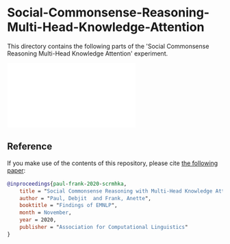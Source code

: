 # Social-Commonsense-Reasoning-Multi-Head-Knowledge-Attention

This directory contains the following parts of the 'Social Commonsense Reasoning Multi-Head Knowledge Attention' experiment. 

![Multi-Head-Knowledge-Attention](model_emnlp.pdf)

## Reference

If you make use of the contents of this repository, please cite [the following paper](https://www.aclweb.org/anthology/N19-1368):

```bib
@inproceedings{paul-frank-2020-scrmhka,
    title = "Social Commonsense Reasoning with Multi-Head Knowledge Attention",
    author = "Paul, Debjit  and Frank, Anette",
    booktitle = "Findings of EMNLP",
    month = November,
    year = 2020,
    publisher = "Association for Computational Linguistics"
}
```

